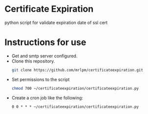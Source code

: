 # Certificate Expiration
python script for validate expiration date of ssl cert

# Instructions for use

- Get and smtp server configured.
- Clone this repository.
  ```bash
  git clone https://github.com/mrlpm/certificateexpiration.git
  ```
- Set permissions to the script
  ```bash
  chmod 700 ~/certificateexpiration/certificateexpiration.py
  ```
- Create a cron job like the following:
  ```cron
  0 0 * * * ~/certificateexpiration/certificateexpiration.py
  ```
